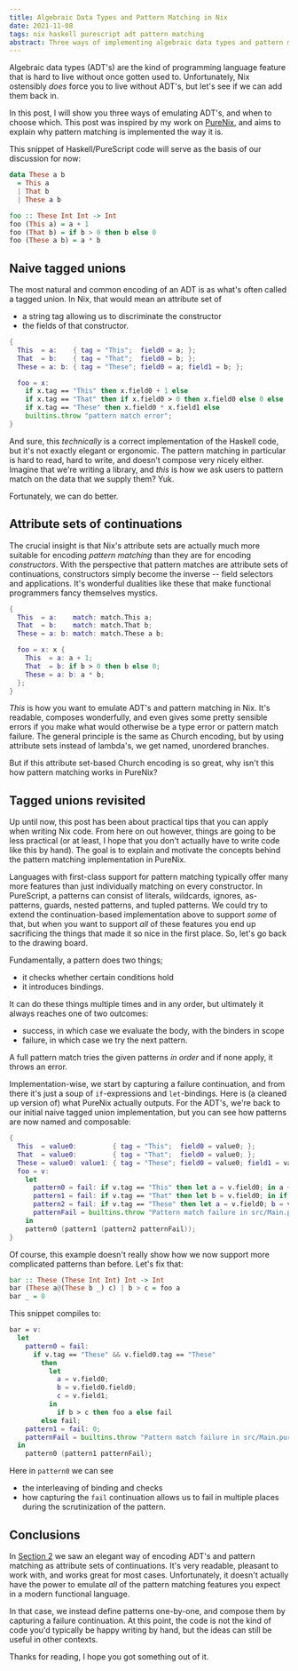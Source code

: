 ```yaml
---
title: Algebraic Data Types and Pattern Matching in Nix
date: 2021-11-08
tags: nix haskell purescript adt pattern matching
abstract: Three ways of implementing algebraic data types and pattern matching in Nix, and when to choose which.
---
```


Algebraic data types (ADT's) are the kind of programming language feature that is hard to live without once gotten used to.
Unfortunately, Nix ostensibly _does_ force you to live without ADT's, but let's see if we can add them back in.

In this post, I will show you three ways of emulating ADT's, and when to choose which.
This post was inspired by my work on [PureNix](https://github.com/purenix-org/purenix), and aims to explain why pattern matching is implemented the way it is.

This snippet of Haskell/PureScript code will serve as the basis of our discussion for now:
```haskell
data These a b
  = This a
  | That b
  | These a b

foo :: These Int Int -> Int
foo (This a) = a + 1
foo (That b) = if b > 0 then b else 0
foo (These a b) = a * b
```

## Naive tagged unions

The most natural and common encoding of an ADT is as what's often called a tagged union.
In Nix, that would mean an attribute set of

- a string tag allowing us to discriminate the constructor
- the fields of that constructor.

```nix
{
  This  = a:    { tag = "This";  field0 = a; };
  That  = b:    { tag = "That";  field0 = b; };
  These = a: b: { tag = "These"; field0 = a; field1 = b; };

  foo = x:
    if x.tag == "This" then x.field0 + 1 else
    if x.tag == "That" then if x.field0 > 0 then x.field0 else 0 else
    if x.tag == "These" then x.field0 * x.field1 else
    builtins.throw "pattern match error";
}
```

And sure, this _technically_ is a correct implementation of the Haskell code, but it's not exactly elegant or ergonomic.
The pattern matching in particular is hard to read, hard to write, and doesn't compose very nicely either.
Imagine that we're writing a library, and _this_ is how we ask users to pattern match on the data that we supply them? Yuk.

Fortunately, we can do better.

## Attribute sets of continuations

The crucial insight is that Nix's attribute sets are actually much more suitable for encoding _pattern matching_ than they are for encoding _constructors_.
With the perspective that pattern matches are attribute sets of continuations, constructors simply become the inverse -- field selectors and applications.
It's wonderful dualities like these that make functional programmers fancy themselves mystics.

```nix
{
  This  = a:    match: match.This a;
  That  = b:    match: match.That b;
  These = a: b: match: match.These a b;

  foo = x: x {
    This  = a: a + 1;
    That  = b: if b > 0 then b else 0;
    These = a: b: a * b;
  };
}
```

_This_ is how you want to emulate ADT's and pattern matching in Nix.
It's readable, composes wonderfully, and even gives some pretty sensible errors if you make what would otherwise be a type error or pattern match failure.
The general principle is the same as Church encoding, but by using attribute sets instead of lambda's, we get named, unordered branches.

But if this attribute set-based Church encoding is so great, why isn't this how pattern matching works in PureNix?

## Tagged unions revisited

Up until now, this post has been about practical tips that you can apply when writing Nix code.
From here on out however, things are going to be less practical (or at least, I hope that you don't actually have to write code like this by hand).
The goal is to explain and motivate the concepts behind the pattern matching implementation in PureNix.

Languages with first-class support for pattern matching typically offer many more features than just individually matching on every constructor.
In PureScript, a patterns can consist of literals, wildcards, ignores, as-patterns, guards, nested patterns, and tupled patterns.
We could try to extend the continuation-based implementation above to support _some_ of that, but when you want to support _all_ of these features you end up sacrificing the things that made it so nice in the first place.
So, let's go back to the drawing board.

Fundamentally, a pattern does two things;

- it checks whether certain conditions hold
- it introduces bindings.

It can do these things multiple times and in any order, but ultimately it always reaches one of two outcomes:

- success, in which case we evaluate the body, with the binders in scope
- failure, in which case we try the next pattern.

A full pattern match tries the given patterns _in order_ and if none apply, it throws an error.

Implementation-wise, we start by capturing a failure continuation, and from there it's just a soup of `if`-expressions and `let`-bindings.
Here is (a cleaned up version of) what PureNix actually outputs.
For the ADT's, we're back to our initial naive tagged union implementation, but you can see how patterns are now named and composable:

```nix
{
  This  = value0:         { tag = "This";  field0 = value0; };
  That  = value0:         { tag = "That";  field0 = value0; };
  These = value0: value1: { tag = "These"; field0 = value0; field1 = value1; };
  foo = v:
    let
      pattern0 = fail: if v.tag == "This" then let a = v.field0; in a + 1 else fail;
      pattern1 = fail: if v.tag == "That" then let b = v.field0; in if b > 0 then b else 0 else fail;
      pattern2 = fail: if v.tag == "These" then let a = v.field0; b = v.field1; in a * b else fail;
      patternFail = builtins.throw "Pattern match failure in src/Main.purs at 16:1 - 16:28";
    in
    pattern0 (pattern1 (pattern2 patternFail));
}
```

Of course, this example doesn't really show how we now support more complicated patterns than before.
Let's fix that:

```haskell
bar :: These (These Int Int) Int -> Int
bar (These a@(These b _) c) | b > c = foo a
bar _ = 0
```

This snippet compiles to:

```nix
bar = v: 
  let
    pattern0 = fail: 
      if v.tag == "These" && v.field0.tag == "These"
        then 
          let
            a = v.field0;
            b = v.field0.field0;
            c = v.field1;
          in
            if b > c then foo a else fail
        else fail;
    pattern1 = fail: 0;
    patternFail = builtins.throw "Pattern match failure in src/Main.purs at 21:1 - 21:40";
  in
    pattern0 (pattern1 patternFail);
```

Here in `pattern0` we can see

- the interleaving of binding and checks
- how capturing the `fail` continuation allows us to fail in multiple places during the scrutinization of the pattern.

## Conclusions

In [Section 2](#attribute-sets-of-continuations) we saw an elegant way of encoding ADT's and pattern matching as attribute sets of continuations.
It's very readable, pleasant to work with, and works great for most cases.
Unfortunately, it doesn't actually have the power to emulate _all_ of the pattern matching features you expect in a modern functional language.

In that case, we instead define patterns one-by-one, and compose them by capturing a failure continuation.
At this point, the code is not the kind of code you'd typically be happy writing by hand, but the ideas can still be useful in other contexts.

Thanks for reading, I hope you got something out of it.
